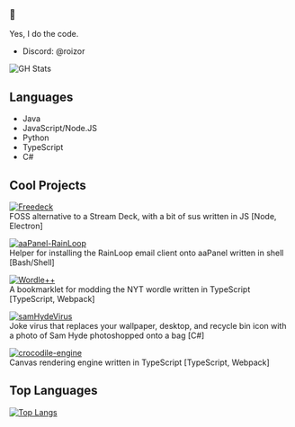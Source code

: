 
### :wave:
Yes, I do the code.  
- Discord: @roizor

![GH Stats](https://github-readme-stats.vercel.app/api?username=roizor)


## Languages
- Java
- JavaScript/Node.JS
- Python
- TypeScript
- C#

## Cool Projects
[![Freedeck](https://github-readme-stats.vercel.app/api/pin/?username=freedeck&repo=freedeck)](https://github.com/Freedeck/Freedeck)  
FOSS alternative to a Stream Deck, with a bit of sus written in JS [Node, Electron]  

[![aaPanel-RainLoop](https://github-readme-stats.vercel.app/api/pin/?username=roizor&repo=aaPanel-RainLoop)](https://github.com/roizor/aaPanel-RainLoop)  
Helper for installing the RainLoop email client onto aaPanel written in shell [Bash/Shell]  

[![Wordle++](https://github-readme-stats.vercel.app/api/pin/?username=roizor&repo=wordle-plus-plus)](https://github.com/roizor/wordle-plus-plus)  
A bookmarklet for modding the NYT wordle written in TypeScript [TypeScript, Webpack]  

[![samHydeVirus](https://github-readme-stats.vercel.app/api/pin/?username=roizor&repo=samHydeVirus)](https://github.com/roizor/samHydeVirus)   
Joke virus that replaces your wallpaper, desktop, and recycle bin icon with a photo of Sam Hyde photoshopped onto a bag [C#]  

[![crocodile-engine](https://github-readme-stats.vercel.app/api/pin/?username=roizor&repo=crocodile-engine)](https://github.com/roizor/crocodile-engine)   
Canvas rendering engine written in TypeScript [TypeScript, Webpack]  

## Top Languages
[![Top Langs](https://github-readme-stats.vercel.app/api/top-langs/?username=Roizor)](https://github.com/anuraghazra/github-readme-stats)
